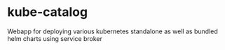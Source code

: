 # kube-catalog
Webapp for deploying various kubernetes standalone as well as bundled helm charts using service broker
